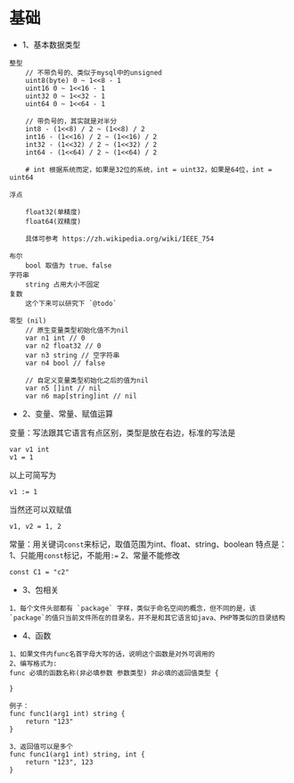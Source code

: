 # 基础

* 1、基本数据类型
```text
整型
    // 不带负号的、类似于mysql中的unsigned
    uint8(byte) 0 ~ 1<<8 - 1
    uint16 0 ~ 1<<16 - 1
    uint32 0 ~ 1<<32 - 1
    uint64 0 ~ 1<<64 - 1
    
    // 带负号的，其实就是对半分
    int8 - (1<<8) / 2 ~ (1<<8) / 2
    int16 - (1<<16) / 2 ~ (1<<16) / 2
    int32 - (1<<32) / 2 ~ (1<<32) / 2
    int64 - (1<<64) / 2 ~ (1<<64) / 2
    
    # int 根据系统而定，如果是32位的系统，int = uint32，如果是64位，int = uint64
    
浮点 

    float32(单精度)
    float64(双精度) 

    具体可参考 https://zh.wikipedia.org/wiki/IEEE_754
    
布尔
    bool 取值为 true、false
字符串
    string 占用大小不固定
复数
    这个下来可以研究下 `@todo`
    
零型 (nil)
    // 原生变量类型初始化值不为nil
    var n1 int // 0
    var n2 float32 // 0
    var n3 string // 空字符串
    var n4 bool // false

    // 自定义变量类型初始化之后的值为nil
    var n5 []int // nil
    var n6 map[string]int // nil
```
* 2、变量、常量、赋值运算

变量：写法跟其它语言有点区别，类型是放在右边，标准的写法是
```
var v1 int
v1 = 1
```

以上可简写为
```text
v1 := 1
```

当然还可以双赋值
```text
v1, v2 = 1, 2
```

常量：用关键词`const`来标记，取值范围为int、float、string、boolean
特点是：
1、只能用`const`标记，不能用`:=`
2、常量不能修改

```text
const C1 = "c2"
```

* 3、包相关
```text
1、每个文件头部都有 `package` 字样，类似于命名空间的概念，但不同的是，该`package`的值只当前文件所在的目录名，并不是和其它语言如java、PHP等类似的目录结构
```

* 4、函数
```text
1、如果文件内func名首字母大写的话，说明这个函数是对外可调用的
2、编写格式为: 
func 必填的函数名称(非必填参数 参数类型) 非必填的返回值类型 {
    
}

例子：
func func1(arg1 int) string {
    return "123"
}

3、返回值可以是多个
func func1(arg1 int) string, int {
    return "123", 123
}

```